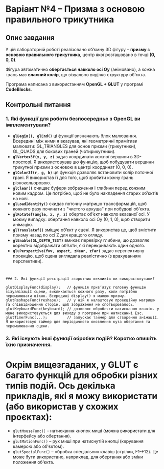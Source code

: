 # Варіант №4 – Призма з основою правильного трикутника

## Опис завдання

У цій лабораторній роботі реалізовано об’ємну 3D фігуру – **призму з основою правильного трикутника**, центр якої розташовано в точці **(0, 0, 0)**.

Фігура автоматично **обертається навколо осі Oy** (анімовано), а кожна грань має **власний колір**, що візуально виділяє структуру об'єкта.

Програма написана з використанням **OpenGL + GLUT** у програмі **CodeBlocks**.


## Контрольні питання

### 1. Які функції для роботи безпосередньо з OpenGL ви імплементували?

- **`glBegin(), glEnd()`**
ці функції визначають блок малювання. Всередині між ними я вказував, які геометричні примітиви малювати: GL_TRIANGLES для основ призми (трикутники), GL_QUADS для бокових граней (чотирикутники).
- **`glVertex3f(x, y, z)`**
задає координати кожної вершини в 3D-просторі. Я використовував цю функцію, щоб побудувати вершини трикутної призми з основою в центрі координат (0, 0, 0).
- **`glColor3f(r, g, b)`**
ця функція дозволяє встановити колір поточної грані. Я використав її для того, щоб зробити кожну грань різнокольоровою.
- **`glClear()`**
очищає буфери зображення і глибини перед кожним новим кадром. Це потрібно, щоб не було накладення старих об’єктів на нові.
- **`glLoadIdentity()`**
скидає поточну матрицю трансформацій, щоб кожного разу починати з "чистого аркуша" при побудові об'єкта.
- **`glRotatef(angle, x, y, z)`**
обертає об’єкт навколо вказаної осі. У моєму випадку: обертання навколо осі Oy (0, 1, 0), щоб створити анімацію.
- **`glTranslatef()`**
зміщує об’єкт у сцені. Я використав це, щоб змістити призму назад по осі Z для кращого огляду.
- **`glEnable(GL_DEPTH_TEST)`**
вмикає перевірку глибини, що дозволяє коректно відображати об’єкти, які перекривають один одного.
- **`gluPerspective(fov, aspect, zNear, zFar)`**
задає перспективну проекцію, щоб сцена виглядала реалістично (з врахуванням перспективи).
```


### 2. Які функції реєстрації зворотних викликів ви використовували?

glutDisplayFunc(display);   // функція прив’язує головну функцію візуалізації сцени, викликається кожного разу, коли потрібно перемалювати вікно. Всередині display() я малюю призму.
glutReshapeFunc(reshape);   // у ній я налаштовую проекційну матрицю та співвідношення сторін, щоб зображення не спотворювалось.
glutKeyboardFunc(keyboard); // дозволяє обробляти натискання клавіш. у мене використовується для виходу з програми при натисканні Esc.
glutTimerFunc(...);         // запускає таймер для створення анімації. Я використовую таймер для періодичного оновлення кута обертання та перемалювання сцени.
```


### 3. Які існують інші функції обробки подій? Коротко опишіть їхнє призначення.
# Окрім вищезгаданих, у GLUT є багато функцій для обробки різних типів подій. Ось декілька прикладів, які я можу використати (або використав у схожих проєктах):

- `glutMouseFunc()` – натискання кнопок миші (можна використати для інтерфейсу або обертання).
- `glutMotionFunc()` – рух миші при натиснутій кнопці (керування камерою або об'єктом).
- `glutSpecialFunc()` – обробка спеціальних клавіш (стрілки, F1–F12). Це може бути використано, наприклад, для обертання або зміни положення об'єкта.

